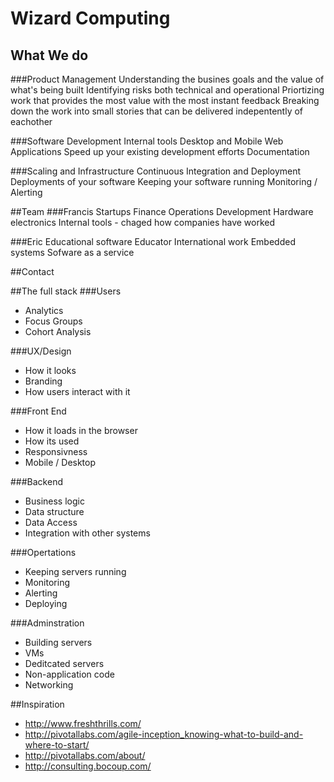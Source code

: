 # Wizard Computing

## What We do
###Product Management
  Understanding the busines goals and the value of what's being built
  Identifying risks both technical and operational
  Priortizing work that provides the most value with the most instant feedback
  Breaking down the work into small stories that can be delivered indepentently of eachother

###Software Development
  Internal tools
  Desktop and Mobile Web Applications
  Speed up your existing development efforts
  Documentation

###Scaling and Infrastructure
  Continuous Integration and Deployment
  Deployments of your software
  Keeping your software running Monitoring / Alerting

##Team
###Francis
    Startups
    Finance
    Operations
    Development
    Hardware electronics
    Internal tools - chaged how companies have worked

###Eric
    Educational software
    Educator
    International work
    Embedded systems
    Sofware as a service

##Contact


##The full stack
###Users
 - Analytics
 - Focus Groups
 - Cohort Analysis

###UX/Design
 - How it looks
 - Branding
 - How users interact with it

###Front End
 - How it loads in the browser
 - How its used
 - Responsivness
 - Mobile / Desktop

###Backend
 - Business logic
 - Data structure
 - Data Access
 - Integration with other systems

###Opertations
 - Keeping servers running
 - Monitoring
 - Alerting
 - Deploying

###Adminstration
 - Building servers
 - VMs
 - Deditcated servers
 - Non-application code
 - Networking

##Inspiration
 - http://www.freshthrills.com/
 - http://pivotallabs.com/agile-inception_knowing-what-to-build-and-where-to-start/
 - http://pivotallabs.com/about/
 - http://consulting.bocoup.com/
